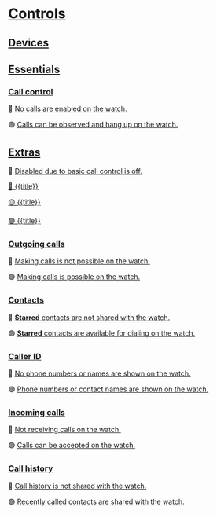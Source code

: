# [Controls](lk:screen)

## [Devices](lk:devices_group)

## [Essentials](lk:essentials_group)

### [Call control](lk:essentials)

🔴 [No calls are enabled on the watch.](lk:essentials_off)

🟢 [Calls can be observed and hang up on the watch.](lk:essentials_on)

## [Extras](lk:extras_group)

🔴 [Disabled due to basic call control is off.](lk:disabled_due_to_essentials_are_off)

[🔴 {{title}}](lk:preference_disabled_fmt)

[🟡 {{title}}](lk:preference_enabled_no_perm_fmt)

[🟢 {{title}}](lk:preference_enabled_fmt)

### [Outgoing calls](lk:outgoing_calls)

🔴 [Making calls is not possible on the watch.](lk:outgoing_calls_off)

🟢 [Making calls is possible on the watch.](lk:outgoing_calls_on)

### [Contacts](lk:starred_contacts)

🔴 [**Starred** contacts are not shared with the watch.](lk:starred_contacts_off)

🟢 [**Starred** contacts are available for dialing on the watch.](lk:starred_contacts_on)

### [Caller ID](lk:call_info)

🔴 [No phone numbers or names are shown on the watch.](lk:call_info_off)

🟢 [Phone numbers or contact names are shown on the watch.](lk:call_info_on)

### [Incoming calls](lk:incoming_calls)

🔴 [Not receiving calls on the watch.](lk:incoming_calls_off)

🟢 [Calls can be accepted on the watch.](lk:incoming_calls_on)

### [Call history](lk:recents)

🔴 [Call history is not shared with the watch.](lk:recents_off)

🟢 [Recently called contacts are shared with the watch.](lk:recents_on)

